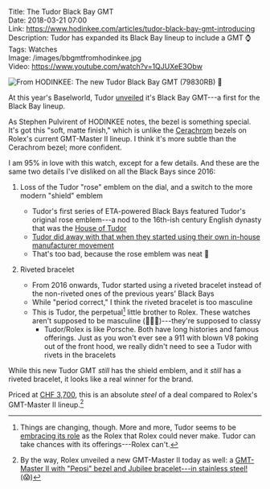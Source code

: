 Title: The Tudor Black Bay GMT  
Date: 2018-03-21 07:00  
Link: https://www.hodinkee.com/articles/tudor-black-bay-gmt-introducing  
Description: Tudor has expanded its Black Bay lineup to include a GMT ⌚  
Tags: Watches  
Image: /images/bbgmtfromhodinkee.jpg  
Video: https://www.youtube.com/watch?v=1QJUXeE3Obw  

![From HODINKEE: The new Tudor Black Bay GMT (79830RB) 🤤][1]

At this year's Baselworld, Tudor [unveiled][2] it's Black Bay GMT---a first for the Black Bay lineup.

As Stephen Pulvirent of HODINKEE notes, the bezel is something special. It's got this "soft, matte finish," which is unlike the [Cerachrom][3] bezels on Rolex's current GMT-Master II lineup. I think it's more subtle than the Cerachrom bezel; more confident.

I am 95% in love with this watch, except for a few details. And these are the same two details I've disliked on all the Black Bays since 2016:

1. Loss of the Tudor "rose" emblem on the dial, and a switch to the more modern "shield" emblem
	* Tudor's first series of ETA-powered Black Bays featured Tudor's original rose emblem---a nod to the 16th-ish century English dynasty that was the [House of Tudor][4]
	* [Tudor did away with that when they started using their own in-house manufacturer movement][5]
	* That's too bad, because the rose emblem was neat 🌹 

2. Riveted bracelet
	* From 2016 onwards, Tudor started using a riveted bracelet instead of the non-riveted ones of the previous years' Black Bays 
	* While "period correct," I think the riveted bracelet is too masculine
	* This is Tudor, the perpetual[^2] little brother to Rolex. These watches aren't supposed to be masculine (🚫💪🏼)---they're supposed to classy	
		* Tudor/Rolex is like Porsche. Both have long histories and famous offerings. Just as you won't ever see a 911 with blown V8 poking out of the front hood, we really didn't need to see a Tudor with rivets in the bracelets

While this new Tudor GMT *still* has the shield emblem, and it *still* has a riveted bracelet, it looks like a real winner for the brand.

Priced at [CHF 3,700][6], this is an absolute *steel* of a deal compared to Rolex's GMT-Master II lineup.[^1]

[1]: /images/bbgmtfromhodinkee.jpg
[2]: https://www.youtube.com/watch?v=1QJUXeE3Obw "YouTube video of Tudor's new Black Bay GMT"
[3]: https://watch-wiki.org/index.php?title=Cerachrom_bezel "Watch-Wiki post on Cerachrom"
[4]: https://en.wikipedia.org/wiki/House_of_Tudor "Wikipedia page on the House of Tudor"
[5]: https://www.ablogtowatch.com/tudor-heritage-black-bay-watch-in-house-movement/ "A Blog to Watch piece on Tudor's Black Bay changes in 2016"
[6]: https://www.google.com/search?safe=off&source=hp&ei=fV6yWqfUG9iajwO57auQBA&q=chf+3%2C700+to+usd&oq=CHF+3%2C700+&gs_l=psy-ab.1.0.35i39k1.1025.1495.0.2682.4.3.0.0.0.0.92.182.2.3.0....0...1.1j2.64.psy-ab..1.3.279.6...98.320eBww_FIs "Google search for CHF to USD"

[^1]: By the way, Rolex unveiled a new GMT-Master II today as well: a [GMT-Master II with "Pepsi" bezel and Jubilee bracelet---in stainless steel!][a] (😱)
[^2]: Things are changing, though. More and more, Tudor seems to be [embracing its role][b] as the Rolex that Rolex could never make. Tudor can take chances with its offerings---Rolex can't.

[a]: https://www.hodinkee.com/articles/rolex-gmt-master-ii-pepsi-steel-126710-blro-new "HODINKEE piece on the new GMT-Master II in stainless steel"
[b]: https://www.ablogtowatch.com/ask-watch-experts/how-does-tudor-compare-to-rolex-watches/ "A Blog to Watch post on Tudor doing it's own thing lately"